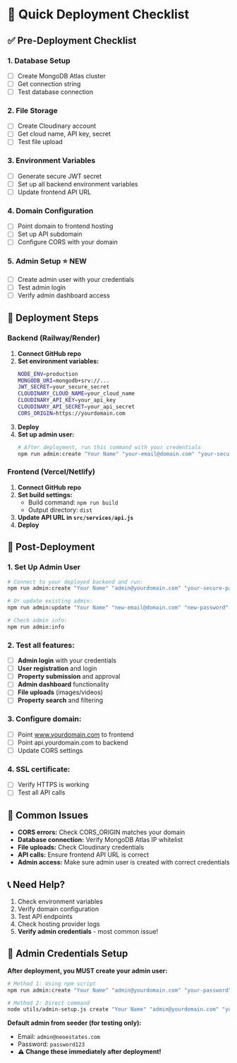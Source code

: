 # 🚀 Quick Deployment Checklist

## ✅ Pre-Deployment Checklist

### 1. **Database Setup**
- [ ] Create MongoDB Atlas cluster
- [ ] Get connection string
- [ ] Test database connection

### 2. **File Storage**
- [ ] Create Cloudinary account
- [ ] Get cloud name, API key, secret
- [ ] Test file upload

### 3. **Environment Variables**
- [ ] Generate secure JWT secret
- [ ] Set up all backend environment variables
- [ ] Update frontend API URL

### 4. **Domain Configuration**
- [ ] Point domain to frontend hosting
- [ ] Set up API subdomain
- [ ] Configure CORS with your domain

### 5. **Admin Setup** ⭐ **NEW**
- [ ] Create admin user with your credentials
- [ ] Test admin login
- [ ] Verify admin dashboard access

## 🎯 Deployment Steps

### Backend (Railway/Render)
1. **Connect GitHub repo**
2. **Set environment variables:**
   ```bash
   NODE_ENV=production
   MONGODB_URI=mongodb+srv://...
   JWT_SECRET=your_secure_secret
   CLOUDINARY_CLOUD_NAME=your_cloud_name
   CLOUDINARY_API_KEY=your_api_key
   CLOUDINARY_API_SECRET=your_api_secret
   CORS_ORIGIN=https://yourdomain.com
   ```
3. **Deploy**
4. **Set up admin user:**
   ```bash
   # After deployment, run this command with your credentials
   npm run admin:create "Your Name" "your-email@domain.com" "your-secure-password" "+255123456789"
   ```

### Frontend (Vercel/Netlify)
1. **Connect GitHub repo**
2. **Set build settings:**
   - Build command: `npm run build`
   - Output directory: `dist`
3. **Update API URL in `src/services/api.js`**
4. **Deploy**

## 🔧 Post-Deployment

### 1. **Set Up Admin User**
```bash
# Connect to your deployed backend and run:
npm run admin:create "Your Name" "admin@yourdomain.com" "your-secure-password" "+255123456789"

# Or update existing admin:
npm run admin:update "Your Name" "new-email@domain.com" "new-password" "+255123456789"

# Check admin info:
npm run admin:info
```

### 2. **Test all features:**
- [ ] **Admin login** with your credentials
- [ ] **User registration** and login
- [ ] **Property submission** and approval
- [ ] **Admin dashboard** functionality
- [ ] **File uploads** (images/videos)
- [ ] **Property search** and filtering

### 3. **Configure domain:**
- [ ] Point www.yourdomain.com to frontend
- [ ] Point api.yourdomain.com to backend
- [ ] Update CORS settings

### 4. **SSL certificate:**
- [ ] Verify HTTPS is working
- [ ] Test all API calls

## 🚨 Common Issues

- **CORS errors:** Check CORS_ORIGIN matches your domain
- **Database connection:** Verify MongoDB Atlas IP whitelist
- **File uploads:** Check Cloudinary credentials
- **API calls:** Ensure frontend API URL is correct
- **Admin access:** Make sure admin user is created with correct credentials

## 📞 Need Help?

1. Check environment variables
2. Verify domain configuration
3. Test API endpoints
4. Check hosting provider logs
5. **Verify admin credentials** - most common issue!

## 🔐 Admin Credentials Setup

**After deployment, you MUST create your admin user:**

```bash
# Method 1: Using npm script
npm run admin:create "Your Name" "admin@yourdomain.com" "your-password" "+255123456789"

# Method 2: Direct command
node utils/admin-setup.js create "Your Name" "admin@yourdomain.com" "your-password" "+255123456789"
```

**Default admin from seeder (for testing only):**
- Email: `admin@neoestates.com`
- Password: `password123`
- **⚠️ Change these immediately after deployment!** 